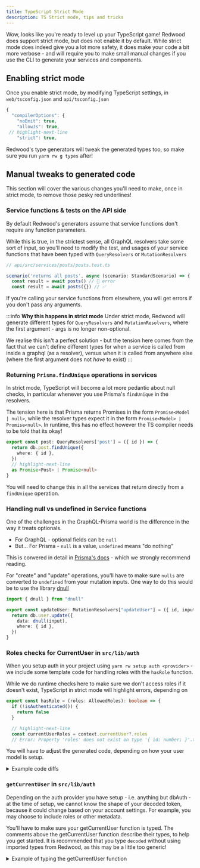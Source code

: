 ```yaml
---
title: TypeScript Strict Mode
description: TS Strict mode, tips and tricks
---
```


Wow, looks like you're ready to level up your TypeScript game! Redwood does support strict mode, but does not enable it by default. While strict mode does indeed give you a lot more safety, it does make your code a bit more verbose - and will require you to make small manual changes if you use the CLI to generate your services and components.

## Enabling strict mode
Once you enable strict mode, by modifying TypeScript settings, in `web/tsconfig.json` and `api/tsconfig.json`

```js
{
  "compilerOptions": {
    "noEmit": true,
    "allowJs": true,
 // highlight-next-line
    "strict": true,
```

Redwood's type generators will tweak the generated types too, so make sure you run `yarn rw g types` after!

## Manual tweaks to generated code
This section will cover the various changes you'll need to make, once in strict mode, to remove those pesky red underlines!

### Service functions & tests on the API side
By default Redwood's generators assume that service functions don't require any function parameters.

While this is true, in the strictest sense, all GraphQL resolvers take some sort of input, so you'll need to modify the test, and usages of your service functions that have been typed with `QueryResolvers` or `MutationResolvers`

```ts
// api/src/services/posts/posts.test.ts

scenario('returns all posts', async (scenario: StandardScenario) => {
  const result = await posts() // 🛑 error
  const result = await posts({}) // ✅
```

If you're calling your service functions from elsewhere, you will get errors if you don't pass any arguments.

:::info **Why this happens in strict mode**
Under strict mode, Redwood will generate different types for `QueryResolvers` and `MutationResolvers`, where the first argument - args is no longer non-optional.

We realise this isn't a perfect solution - but the tension here comes from the fact that we can't define different types for when a service is called from inside a graphql (as a resolver), versus when it is called from anywhere else (where the first argument does not _have_ to exist)
:::

### Returning `Prisma.findUnique` operations in services
In strict mode, TypeScript will become a lot more pedantic about null checks, in particular whenever you use Prisma's `findUnique` in the resolvers.

The tension here is that Prisma returns Promises in the form `Promise<Model | null>`, while the resolver types expect it in the form `Promise<Model> | Promise<null>`. In runtime, this has no effect however the TS compiler needs to be told that its okay!

```ts
export const post: QueryResolvers['post'] = ({ id }) => {
  return db.post.findUnique({
    where: { id },
  })
  // highlight-next-line
  as Promise<Post> | Promise<null>
}
```
You will need to change this in all the services that return directly from a `findUnique` operation.


### Handling null vs undefined in Service functions
One of the challenges in the GraphQL-Prisma world is the difference in the way it treats optionals.

- For GraphQL - optional fields can be `null`
- But... For Prisma - `null` is a value, `undefined` means "do nothing"

This is convered in detail in [Prisma's docs](https://www.prisma.io/docs/concepts/components/prisma-client/null-and-undefined) - which we strongly recommend reading.

For "create" and "update" operations, you'll have to make sure `nulls` are converted to `undefined` from your mutation inputs. One way to do this would be to use the library [dnull](https://www.npmjs.com/package/dnull)

```ts
import { dnull } from "dnull"

export const updateUser: MutationResolvers["updateUser"] = ({ id, input }) => {
  return db.user.update({
    data: dnull(input),
    where: { id },
  })
}
```

### Roles checks for CurrentUser in `src/lib/auth`
When you setup auth in your project using `yarn rw setup auth <provider>` - we include some template code for handling roles with the `hasRole` function.

While we do runtime checks here to make sure we don't access roles if it doesn't exist, TypeScript in strict mode will highlight errors, depending on


```typescript
export const hasRole = (roles: AllowedRoles): boolean => {
  if (!isAuthenticated()) {
    return false
  }

  // highlight-next-line
  const currentUserRoles = context.currentUser?.roles
  // Error: Property 'roles' does not exist on type '{ id: number; }'.ts(2339)
```

You will have to adjust the generated code, depending on how your user model is setup.

<details>
<summary>Example code diffs</summary>

#### A. If your project does not use roles
If you CurrentUser does not return `roles`, and you do not use this functionality, you can safely remove the `hasRoles` function.


#### B. Roles on current user is a string
Alternatively, if  you define the roles as a string, you can remove the code that does checks against Arrays

```diff
export const hasRole = (roles: AllowedRoles): boolean => {
  if (!isAuthenticated()) {
    return false
  }

  const currentUserRoles = context.currentUser?.roles

  if (typeof roles === 'string') {
-    if (typeof currentUserRoles === 'string') {
      return currentUserRoles === roles
-    }
  }

  if (Array.isArray(roles)) {
-    if (Array.isArray(currentUserRoles)) {
-      return currentUserRoles?.some((allowedRole) =>
-        roles.includes(allowedRole)
-      )
-    } else if (typeof context?.currentUser?.roles === 'string') {
      // roles to check is an array, currentUser.roles is a string
      return roles.some(
        (allowedRole) => context.currentUser?.roles === allowedRole
      )
-    }
  }

  // roles not found
  return false
}
```


#### C. Roles on current user is an Array of strings
If in your User model, roles are an array of strings, and can never be just a string, you can safely remove the code

```diff
export const hasRole = (roles: AllowedRoles): boolean => {
  if (!isAuthenticated()) {
    return false
  }

 const currentUserRoles = context.currentUser?.roles

  if (typeof roles === 'string') {
-    if (typeof currentUserRoles === 'string') {
-      return currentUserRoles === roles
-    } else if (Array.isArray(currentUserRoles)) {
      // roles to check is a string, currentUser.roles is an array
      return currentUserRoles?.some((allowedRole) => roles === allowedRole)
-    }
  }

  if (Array.isArray(roles)) {
-    if (Array.isArray(currentUserRoles)) {
      return currentUserRoles?.some((allowedRole) =>
        roles.includes(allowedRole)
      )
-    } else if (typeof currentUserRoles === 'string') {
-      return roles.some(
-        (allowedRole) => currentUserRoles === allowedRole
-      )
    }
  }

  // roles not found
  return false
}
```
</details>



### `getCurrentUser` in `src/lib/auth`
Depending on the auth provider you have setup - i.e. anything but dbAuth - at the time of setup, we cannot know the shape of your decoded token, because it could change based on your account settings. For example, you may choose to include roles or other metadata.

You'll have to make sure your getCurrentUser function is typed. The comments above the getCurrentUser function describe their types, to help you get started. It is recommended that you type `decoded` without using imported types from Redwood, as this may be a little too generic!

<details>
<summary>Example of typing the getCurrentUser function</summary>

```ts
import type { AuthContextPayload } from '@redwoodjs/api'


// Example 1: Directly typing
export const getCurrentUser: CurrentUserFunc = async (
  decoded: {id: string, name: string},
  { token, type }: {token: string, type: string},
) => {
    //...

// Example 2: Using the AuthContextPayload type
export const getCurrentUser: CurrentUserFunc = async (
  decoded: {id: string, name: string},
  { token, type }: AuthContextPayload[1],
  { event, context }: AuthContextPayload[2]
) => {
  //....

```
</details>
